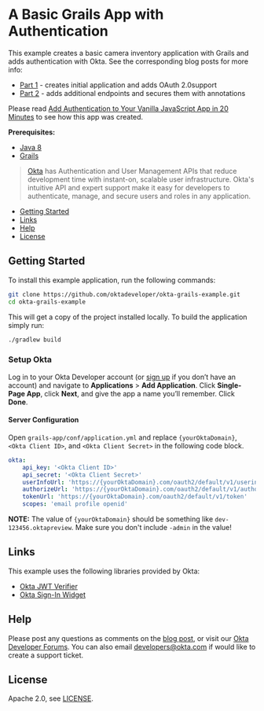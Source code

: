 # A Basic Grails App with Authentication

This example creates a basic camera inventory application with Grails and adds authentication with Okta. See the corresponding blog posts for more info:
* [Part 1](https://developer.okta.com/blog/2018/04/19/okta-with-grails) - creates initial application and adds OAuth 2.0support
* [Part 2](https://developer.okta.com/blog/2018/06/04/okta-with-grails-part2) - adds additional endpoints and secures them with annotations

Please read [Add Authentication to Your Vanilla JavaScript App in 20 Minutes]() to see how this app was created.

**Prerequisites:** 

* [Java 8](http://www.oracle.com/technetwork/java/javase/downloads/jdk8-downloads-2133151.html)
* [Grails](http://grails.org/index.html)

> [Okta](https://developer.okta.com/) has Authentication and User Management APIs that reduce development time with instant-on, scalable user infrastructure. Okta's intuitive API and expert support make it easy for developers to authenticate, manage, and secure users and roles in any application.

* [Getting Started](#getting-started)
* [Links](#links)
* [Help](#help)
* [License](#license)

## Getting Started

To install this example application, run the following commands:

```bash
git clone https://github.com/oktadeveloper/okta-grails-example.git
cd okta-grails-example
```

This will get a copy of the project installed locally. To build the application simply run:
 
```bash
./gradlew build
```

### Setup Okta

Log in to your Okta Developer account (or [sign up](https://developer.okta.com/signup/) if you don’t have an account) and navigate to **Applications** > **Add Application**. Click **Single-Page App**, click **Next**, and give the app a name you’ll remember. Click **Done**.

#### Server Configuration

Open `grails-app/conf/application.yml` and replace `{yourOktaDomain}`, `<Okta Client ID>`, and `<Okta Client Secret>` in the following code block. 

```yaml
okta:
    api_key: '<Okta Client ID>'         
    api_secret: '<Okta Client Secret>'
    userInfoUrl: 'https://{yourOktaDomain}.com/oauth2/default/v1/userinfo'
    authorizeUrl: 'https://{yourOktaDomain}.com/oauth2/default/v1/authorize'
    tokenUrl: 'https://{yourOktaDomain}.com/oauth2/default/v1/token'
    scopes: 'email profile openid'
```

**NOTE:** The value of `{yourOktaDomain}` should be something like `dev-123456.oktapreview`. Make sure you don't include `-admin` in the value!

## Links

This example uses the following libraries provided by Okta:

* [Okta JWT Verifier](https://github.com/okta/okta-oidc-js/tree/master/packages/jwt-verifier)
* [Okta Sign-In Widget](https://github.com/okta/okta-signin-widget)

## Help

Please post any questions as comments on the [blog post](https://developer.okta.com/blog/2018/06/04/okta-with-grails-part2), or visit our [Okta Developer Forums](https://devforum.okta.com/). You can also email developers@okta.com if would like to create a support ticket.

## License

Apache 2.0, see [LICENSE](LICENSE).
